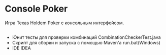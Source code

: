 # Console Poker

Игра Texas Holdem Poker с консольным интерфейсом.

##
* Юнит тесты для проверки комбинаций CombinationCheckerTest.java
* Скрипт для сборки и запуска с помощью Maven'a run.bat(Windows)
* IDE IDEA

